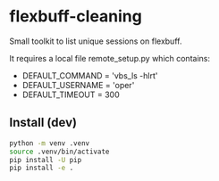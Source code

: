 # flexbuff-cleaning

Small toolkit to list unique sessions on flexbuff.

It requires a local file remote_setup.py which contains:
- DEFAULT_COMMAND     = 'vbs_ls -hlrt'
- DEFAULT_USERNAME    = 'oper'
- DEFAULT_TIMEOUT     = 300

## Install (dev)

```bash
python -m venv .venv
source .venv/bin/activate
pip install -U pip
pip install -e .
